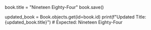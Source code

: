 book.title = "Nineteen Eighty-Four"
book.save()

updated_book = Book.objects.get(id=book.id)
print(f"Updated Title: {updated_book.title}")  # Expected: Nineteen Eighty-Four

